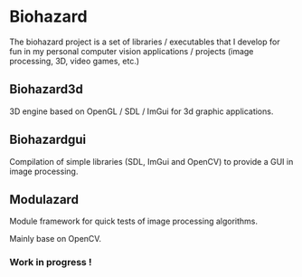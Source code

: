 # Biohazard

The biohazard project is a set of libraries / executables that I develop for fun in my personal computer vision applications / projects (image processing, 3D, video games, etc.)

## Biohazard3d

3D engine based on OpenGL / SDL / ImGui for 3d graphic applications.

## Biohazardgui

Compilation of simple libraries (SDL, ImGui and OpenCV) to provide a GUI in image processing.

## Modulazard

Module framework for quick tests of image processing algorithms.

Mainly base on OpenCV.


### Work in progress !

